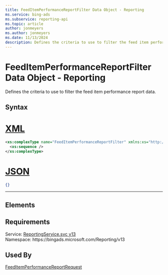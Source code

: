 ```yaml
---
title: FeedItemPerformanceReportFilter Data Object - Reporting
ms.service: bing-ads
ms.subservice: reporting-api
ms.topic: article
author: jonmeyers
ms.author: jonmeyers
ms.date: 11/13/2024
description: Defines the criteria to use to filter the feed item performance report data.
---
```

# FeedItemPerformanceReportFilter Data Object - Reporting
Defines the criteria to use to filter the feed item performance report data.

## Syntax

# [XML](#tab/xml)

```xml
<xs:complexType name="FeedItemPerformanceReportFilter" xmlns:xs="http://www.w3.org/2001/XMLSchema">
  <xs:sequence />
</xs:complexType>
```

# [JSON](#tab/json)

```json
{}
```

-----

## <a name="elements"></a>Elements

## Requirements
Service: [ReportingService.svc v13](https://reporting.api.bingads.microsoft.com/Api/Advertiser/Reporting/v13/ReportingService.svc)  
Namespace: https\://bingads.microsoft.com/Reporting/v13  

## Used By
[FeedItemPerformanceReportRequest](feeditemperformancereportrequest.md)  
